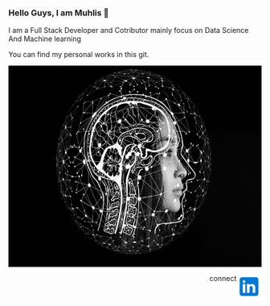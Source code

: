 ### Hello Guys, I am Muhlis 👋
I am a Full Stack Developer and Cotributor mainly focus on Data Science And Machine learning

You can find my personal works in this git.

<img src="images/ai.jpg" align=center width="600" height="400" ></img>

<a href="https://www.linkedin.com/in/muhliscm/"><img src="images/icons8-linkedin-240.png" alt="LinkedIn Profile" width="50" height="50" align="right"></img></a>
<p align="right">connect</p>



<!--
**Muhliscm/Muhliscm** is a ✨ _special_ ✨ repository because its `README.md` (this file) appears on your GitHub profile.

Here are some ideas to get you started:

- 🔭 I’m currently working on ...
- 🌱 I’m currently learning ...
- 👯 I’m looking to collaborate on ...
- 🤔 I’m looking for help with ...
- 💬 Ask me about ...
- 📫 How to reach me: ...
- 😄 Pronouns: ...
- ⚡ Fun fact: ...
-->
